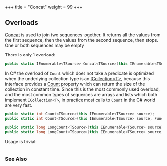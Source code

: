 +++
title = "Concat"
weight = 99
+++

## Overloads

[Concat](https://docs.microsoft.com/en-gb/dotnet/api/system.linq.enumerable.concat?view=netframework-4.7.1#System_Linq_Enumerable_Concat)
is used to join two sequences together. It returns all the values from the first sequence, then the
values from the second sequence, then stops. One or both sequences may be empty.

There is only 1 overload:

```cs
public static IEnumerable<TSource> Concat<TSource>(this IEnumerable<TSource> first, IEnumerable<TSource> second);
```

In C# the overload of `Count` which does not take a predicate is optimized when the underlying
collection type is an
[ICollection&lt;T&gt;](https://docs.microsoft.com/en-gb/dotnet/api/system.collections.generic.icollection-1?view=netframework-4.7.1),
because this interface provides a
[Count](https://docs.microsoft.com/en-gb/dotnet/api/system.collections.generic.icollection-1.count?view=netframework-4.7.1)
property which can return the size of the collection in constant time. Since this is the most
commonly used overload, and the most common types of sequences are arrays and lists which both
implement `ICollection<T>`, in practice most calls to `Count` in the C# world are very fast.

```cs
public static int Count<TSource>(this IEnumerable<TSource> source);
public static int Count<TSource>(this IEnumerable<TSource> source, Func<TSource, bool> predicate);

public static long LongCount<TSource>(this IEnumerable<TSource> source);
public static long LongCount<TSource>(this IEnumerable<TSource> source, Func<TSource, bool> predicate);
```

Usage is trivial:

```cs
```


### See Also
